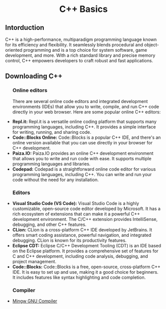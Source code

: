 <h1 align = "center">C++ Basics</h1>
<h2>Intorduction</h2>
<p>C++ is a high-performance, multiparadigm programming language known for its efficiency and flexibility. It seamlessly blends procedural and object-oriented programming and is a top choice for system software, game development, and more. With a rich standard library and precise memory control, C++ empowers developers to craft robust and fast applications.</p>

<h2>Downloading C++</h2>
<ul>
  <h3>Online editors</h3>
  <p>There are several online code editors and integrated development environments (IDEs) that allow you to write, compile, and run C++ code directly in your web browser. Here are some popular online C++ editors:</p>
  <li><b>Repl.it:</b> Repl.it is a versatile online coding platform that supports many programming languages, including C++. It provides a simple interface for writing, running, and sharing code.</li>
  <li><b>Code::Blocks Online:</b> Code::Blocks is a popular C++ IDE, and there's an online version available that you can use directly in your browser for C++ development.</li>
  <li><b>Paiza.IO:</b> Paiza.IO provides an online C++ development environment that allows you to write and run code with ease. It supports multiple programming languages and libraries.</li>
  <li><b>Codepad:</b> Codepad is a straightforward online code editor for various programming languages, including C++. You can write and run your code without the need for any installation.</li>
  <h3>Editors</h3>
  <p></p>
  <li><b>Visual Studio Code (VS Code):</b> Visual Studio Code is a highly customizable, open-source code editor developed by Microsoft. It has a rich ecosystem of extensions that can make it a powerful C++ development environment. The C/C++ extension provides IntelliSense, debugging, and other C++ features.</li>
  <li><b>CLion:</b> CLion is a cross-platform C++ IDE developed by JetBrains. It offers smart coding assistance, powerful navigation, and integrated debugging. CLion is known for its productivity features.</li>
  <li><b>Eclipse CDT:</b> Eclipse C/C++ Development Tooling (CDT) is an IDE based on the Eclipse platform. It provides a comprehensive set of features for C and C++ development, including code analysis, debugging, and project management.</li>
  <li><b>Code::Blocks:</b> Code::Blocks is a free, open-source, cross-platform C++ IDE. It is easy to set up and use, making it a good choice for beginners. It includes features like syntax highlighting and code completion.</li>
  <h3>Compiler</h3>
  <li><a href="https://sourceforge.net/projects/mingw/">Mingw GNU Compiler</a></li>
</ul>
